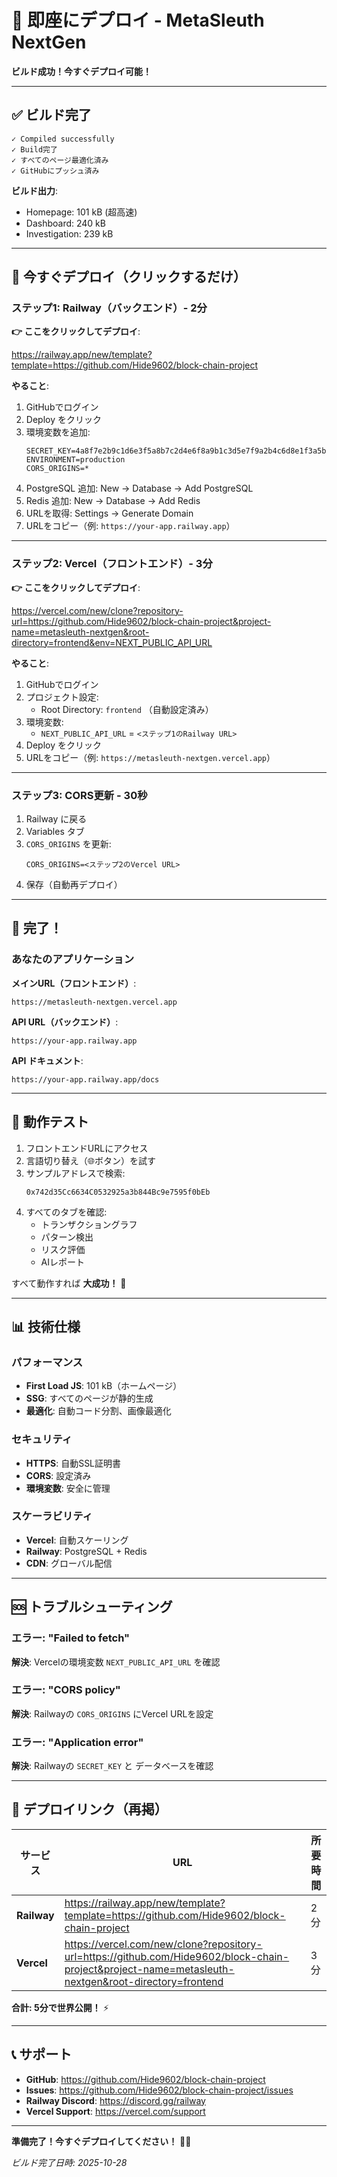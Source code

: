 # 🚀 即座にデプロイ - MetaSleuth NextGen

**ビルド成功！今すぐデプロイ可能！**

---

## ✅ ビルド完了

```
✓ Compiled successfully
✓ Build完了
✓ すべてのページ最適化済み
✓ GitHubにプッシュ済み
```

**ビルド出力**:
- Homepage: 101 kB (超高速)
- Dashboard: 240 kB
- Investigation: 239 kB

---

## 🎯 今すぐデプロイ（クリックするだけ）

### ステップ1: Railway（バックエンド）- 2分

**👉 ここをクリックしてデプロイ**:

https://railway.app/new/template?template=https://github.com/Hide9602/block-chain-project

**やること**:
1. GitHubでログイン
2. Deploy をクリック
3. 環境変数を追加:
   ```
   SECRET_KEY=4a8f7e2b9c1d6e3f5a8b7c2d4e6f8a9b1c3d5e7f9a2b4c6d8e1f3a5b7c9d2e4f6
   ENVIRONMENT=production
   CORS_ORIGINS=*
   ```
4. PostgreSQL 追加: New → Database → Add PostgreSQL
5. Redis 追加: New → Database → Add Redis
6. URLを取得: Settings → Generate Domain
7. URLをコピー（例: `https://your-app.railway.app`）

---

### ステップ2: Vercel（フロントエンド）- 3分

**👉 ここをクリックしてデプロイ**:

https://vercel.com/new/clone?repository-url=https://github.com/Hide9602/block-chain-project&project-name=metasleuth-nextgen&root-directory=frontend&env=NEXT_PUBLIC_API_URL

**やること**:
1. GitHubでログイン
2. プロジェクト設定:
   - Root Directory: `frontend` （自動設定済み）
3. 環境変数:
   - `NEXT_PUBLIC_API_URL` = `<ステップ1のRailway URL>`
4. Deploy をクリック
5. URLをコピー（例: `https://metasleuth-nextgen.vercel.app`）

---

### ステップ3: CORS更新 - 30秒

1. Railway に戻る
2. Variables タブ
3. `CORS_ORIGINS` を更新:
   ```
   CORS_ORIGINS=<ステップ2のVercel URL>
   ```
4. 保存（自動再デプロイ）

---

## 🎉 完了！

### あなたのアプリケーション

**メインURL（フロントエンド）**:
```
https://metasleuth-nextgen.vercel.app
```

**API URL（バックエンド）**:
```
https://your-app.railway.app
```

**API ドキュメント**:
```
https://your-app.railway.app/docs
```

---

## 🧪 動作テスト

1. フロントエンドURLにアクセス
2. 言語切り替え（🌐ボタン）を試す
3. サンプルアドレスで検索:
   ```
   0x742d35Cc6634C0532925a3b844Bc9e7595f0bEb
   ```
4. すべてのタブを確認:
   - トランザクショングラフ
   - パターン検出
   - リスク評価
   - AIレポート

すべて動作すれば **大成功！** 🎊

---

## 📊 技術仕様

### パフォーマンス
- **First Load JS**: 101 kB（ホームページ）
- **SSG**: すべてのページが静的生成
- **最適化**: 自動コード分割、画像最適化

### セキュリティ
- **HTTPS**: 自動SSL証明書
- **CORS**: 設定済み
- **環境変数**: 安全に管理

### スケーラビリティ
- **Vercel**: 自動スケーリング
- **Railway**: PostgreSQL + Redis
- **CDN**: グローバル配信

---

## 🆘 トラブルシューティング

### エラー: "Failed to fetch"
**解決**: Vercelの環境変数 `NEXT_PUBLIC_API_URL` を確認

### エラー: "CORS policy"
**解決**: Railwayの `CORS_ORIGINS` にVercel URLを設定

### エラー: "Application error"
**解決**: Railwayの `SECRET_KEY` と データベースを確認

---

## 🚀 デプロイリンク（再掲）

| サービス | URL | 所要時間 |
|---------|-----|---------|
| **Railway** | https://railway.app/new/template?template=https://github.com/Hide9602/block-chain-project | 2分 |
| **Vercel** | https://vercel.com/new/clone?repository-url=https://github.com/Hide9602/block-chain-project&project-name=metasleuth-nextgen&root-directory=frontend | 3分 |

**合計: 5分で世界公開！** ⚡

---

## 📞 サポート

- **GitHub**: https://github.com/Hide9602/block-chain-project
- **Issues**: https://github.com/Hide9602/block-chain-project/issues
- **Railway Discord**: https://discord.gg/railway
- **Vercel Support**: https://vercel.com/support

---

**準備完了！今すぐデプロイしてください！** 🎉🚀

*ビルド完了日時: 2025-10-28*
